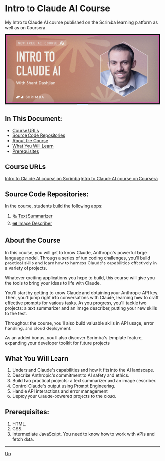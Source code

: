 # Intro to Claude AI Course
My Intro to Claude AI course published on the Scrimba learning platform as well as on Coursera.

[<img src="images/course-card.png">](https://v2.scrimba.com/claude-ai-c09gsmkso3)

## In This Document:
  - [Course URLs](#course-urls)
  - [Source Code Repositories](#source-code-repositories)
  - [About the Course](#about-the-course)
  - [What You Will Learn](#what-you-will-learn)
  - [Prerequisites](#prerequisites)

## Course URLs
[Intro to Claude AI course on Scrimba](https://v2.scrimba.com/claude-ai-c09gsmkso3)
[Intro to Claude AI course on Coursera](https://www.coursera.org/learn/intro-to-claude-ai)

## Source Code Repositories:
In the course, students build the following apps:
1. [🗞️ Text Summarizer](https://github.com/shantdashjian/the-summarizer)
2. [🖼️ Image Describer](https://github.com/shantdashjian/the-describer)
   
## About the Course
In this course, you will get to know Claude, Anthropic's powerful large language model. Through a series of fun coding challenges, you'll build practical skills and learn how to harness Claude's capabilities effectively in a variety of projects.

Whatever exciting applications you hope to build, this course will give you the tools to bring your ideas to life with Claude.

You'll start by getting to know Claude and obtaining your Anthropic API key. Then, you'll jump right into conversations with Claude, learning how to craft effective prompts for various tasks. As you progress, you'll tackle two projects: a text summarizer and an image describer, putting your new skills to the test.

Throughout the course, you'll also build valuable skills in API usage, error handling, and cloud deployment.

As an added bonus, you'll also discover Scrimba's template feature, expanding your developer toolkit for future projects.

## What You Will Learn
1. Understand Claude's capabilities and how it fits into the AI landscape.
2. Describe Anthropic's commitment to AI safety and ethics.
3. Build two practical projects: a text summarizer and an image describer.
4. Control Claude's output using Prompt Engineering.
5. Handle API interactions and error management
6. Deploy your Claude-powered projects to the cloud.

## Prerequisites:
1. HTML.
2. CSS.
3. Intermediate JavaScript. You need to know how to work with APIs and fetch data.
   
<hr>

[Up](README.md)

